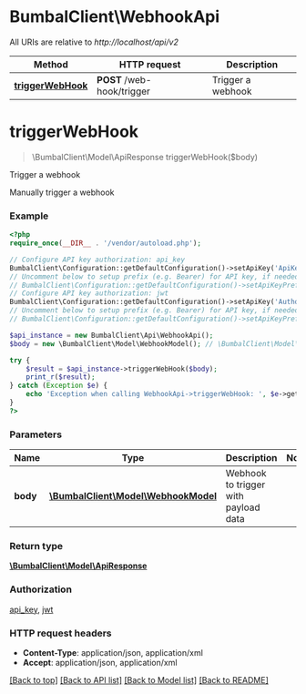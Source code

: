 # BumbalClient\WebhookApi

All URIs are relative to *http://localhost/api/v2*

Method | HTTP request | Description
------------- | ------------- | -------------
[**triggerWebHook**](WebhookApi.md#triggerWebHook) | **POST** /web-hook/trigger | Trigger a webhook


# **triggerWebHook**
> \BumbalClient\Model\ApiResponse triggerWebHook($body)

Trigger a webhook

Manually trigger a webhook

### Example
```php
<?php
require_once(__DIR__ . '/vendor/autoload.php');

// Configure API key authorization: api_key
BumbalClient\Configuration::getDefaultConfiguration()->setApiKey('ApiKey', 'YOUR_API_KEY');
// Uncomment below to setup prefix (e.g. Bearer) for API key, if needed
// BumbalClient\Configuration::getDefaultConfiguration()->setApiKeyPrefix('ApiKey', 'Bearer');
// Configure API key authorization: jwt
BumbalClient\Configuration::getDefaultConfiguration()->setApiKey('Authorization', 'YOUR_API_KEY');
// Uncomment below to setup prefix (e.g. Bearer) for API key, if needed
// BumbalClient\Configuration::getDefaultConfiguration()->setApiKeyPrefix('Authorization', 'Bearer');

$api_instance = new BumbalClient\Api\WebhookApi();
$body = new \BumbalClient\Model\WebhookModel(); // \BumbalClient\Model\WebhookModel | Webhook to trigger with payload data

try {
    $result = $api_instance->triggerWebHook($body);
    print_r($result);
} catch (Exception $e) {
    echo 'Exception when calling WebhookApi->triggerWebHook: ', $e->getMessage(), PHP_EOL;
}
?>
```

### Parameters

Name | Type | Description  | Notes
------------- | ------------- | ------------- | -------------
 **body** | [**\BumbalClient\Model\WebhookModel**](../Model/WebhookModel.md)| Webhook to trigger with payload data |

### Return type

[**\BumbalClient\Model\ApiResponse**](../Model/ApiResponse.md)

### Authorization

[api_key](../../README.md#api_key), [jwt](../../README.md#jwt)

### HTTP request headers

 - **Content-Type**: application/json, application/xml
 - **Accept**: application/json, application/xml

[[Back to top]](#) [[Back to API list]](../../README.md#documentation-for-api-endpoints) [[Back to Model list]](../../README.md#documentation-for-models) [[Back to README]](../../README.md)


